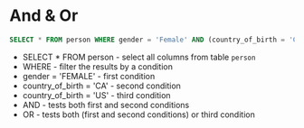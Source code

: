 # And & Or

```sql
SELECT * FROM person WHERE gender = 'Female' AND (country_of_birth = 'CA' OR country_of_birth = 'US');
```

- SELECT * FROM person - select all columns from table `person`
- WHERE - filter the results by a condition
- gender = 'FEMALE' - first condition
- country_of_birth = 'CA' - second condition
- country_of_birth = 'US' - third condition
- AND - tests both first and second conditions
- OR - tests both (first and second conditions) or third condition
